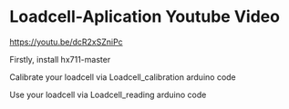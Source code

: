 # Loadcell-Aplication Youtube Video

https://youtu.be/dcR2xSZniPc

Firstly, install hx711-master

Calibrate your loadcell via Loadcell_calibration arduino code

Use your loadcell via Loadcell_reading arduino code
